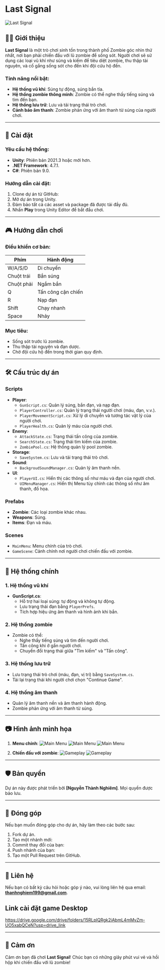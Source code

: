 # Last Signal

![Last Signal](Assets/ImageGame/Icon.jpg)

## 🧟‍♂️ Giới thiệu
**Last Signal** là một trò chơi sinh tồn trong thành phố Zombie góc nhìn thứ nhất, nơi bạn phải chiến đấu với lũ zombie để sống sót. Người chơi sẽ sử dụng các loại vũ khí như súng và kiếm để tiêu diệt zombie, thu thập tài nguyên, và cố gắng sống sót cho đến khi đội cứu hộ đến.

### Tính năng nổi bật:
- **Hệ thống vũ khí**: Súng tự động, súng bắn tỉa.
- **Hệ thống zombie thông minh**: Zombie có thể nghe thấy tiếng súng và tìm đến bạn.
- **Hệ thống lưu trữ**: Lưu và tải trạng thái trò chơi.
- **Cảnh báo âm thanh**: Zombie phản ứng với âm thanh từ súng của người chơi.


---

## 🚀 Cài đặt

### Yêu cầu hệ thống:
- **Unity**: Phiên bản 2021.3 hoặc mới hơn.
- **.NET Framework**: 4.7.1.
- **C#**: Phiên bản 9.0.

### Hướng dẫn cài đặt:
1. Clone dự án từ GitHub:
2. Mở dự án trong Unity.
3. Đảm bảo tất cả các asset và package đã được tải đầy đủ.
4. Nhấn **Play** trong Unity Editor để bắt đầu chơi.

---

## 🎮 Hướng dẫn chơi

### Điều khiển cơ bản:
| Phím | Hành động                  |
|------|----------------------------|
| W/A/S/D | Di chuyển                |
| Chuột trái | Bắn súng |
| Chuột phải | Ngắm bắn |
| Q | Tấn công cận chiến           |
| R | Nạp đạn                      |
| Shift | Chạy nhanh                |
| Space | Nhảy                     |


### Mục tiêu:
- Sống sót trước lũ zombie.
- Thu thập tài nguyên và đạn dược.
- Chờ đội cứu hộ đến trong thời gian quy định.

---

## 🛠️ Cấu trúc dự án

### **Scripts**
- **Player**:
  - `GunScript.cs`: Quản lý súng, bắn đạn, và nạp đạn.
  - `PlayerController.cs`: Quản lý trạng thái người chơi (máu, đạn, v.v.).
  - `PlayerMovementScript.cs`: Xử lý di chuyển và tương tác vật lý của người chơi.
  - `PlayerHealth.cs`: Quản lý máu của người chơi.
- **Enemy**:
  - `AttackState.cs`: Trạng thái tấn công của zombie.
  - `SearchState.cs`: Trạng thái tìm kiếm của zombie.
  - `ZombiePool.cs`: Hệ thống quản lý pool zombie.
- **Storage**:
  - `SaveSystem.cs`: Lưu và tải trạng thái trò chơi.
- **Sound**:
  - `BackgroudSoundManager.cs`: Quản lý âm thanh nền.
- **UI**:
  - `PlayerUI.cs`: Hiển thị các thông số như máu và đạn của người chơi.
  - `UIMenuManager.cs`: Hiển thị Menu tùy chỉnh các thông số như âm thanh, đồ họa.

### **Prefabs**
- **Zombie**: Các loại zombie khác nhau.
- **Weapons**: Súng.
- **Items**: Đạn và máu.

### **Scenes**
- `MainMenu`: Menu chính của trò chơi.
- `GameScene`: Cảnh chính nơi người chơi chiến đấu với zombie.

---

## 📖 Hệ thống chính

### 1. **Hệ thống vũ khí**
- **GunScript.cs**:
  - Hỗ trợ hai loại súng: tự động và không tự động.
  - Lưu trạng thái đạn bằng `PlayerPrefs`.
  - Tích hợp hiệu ứng âm thanh và hình ảnh khi bắn.

### 2. **Hệ thống zombie**
- Zombie có thể:
  - Nghe thấy tiếng súng và tìm đến người chơi.
  - Tấn công khi ở gần người chơi.
  - Chuyển đổi trạng thái giữa "Tìm kiếm" và "Tấn công".

### 3. **Hệ thống lưu trữ**
- Lưu trạng thái trò chơi (máu, đạn, vị trí) bằng `SaveSystem.cs`.
- Tải lại trạng thái khi người chơi chọn "Continue Game".

### 4. **Hệ thống âm thanh**
- Quản lý âm thanh nền và âm thanh hành động.
- Zombie phản ứng với âm thanh từ súng.

---

## 📷 Hình ảnh minh họa
<!-- Thêm ảnh chụp màn hình của game -->
1. **Menu chính**:
   ![Main Menu](Assets/ImageGame/Startgame_Play.png)
   ![Main Menu](Assets/ImageGame/Startgame_Extras.png)
   ![Main Menu](Assets/ImageGame/StartGame_Setting.png)

2. **Chiến đấu với zombie**:
   ![Gameplay](Assets/ImageGame/PlayGame_Start.png)
   ![Gameplay](Assets/ImageGame/PlayGame_Zombie.png)



---

## 🛡️ Bản quyền
Dự án này được phát triển bởi **[Nguyễn Thành Nghiêm]**. Mọi quyền được bảo lưu.

---

## 🤝 Đóng góp
Nếu bạn muốn đóng góp cho dự án, hãy làm theo các bước sau:
1. Fork dự án.
2. Tạo một nhánh mới:
3. Commit thay đổi của bạn:
4. Push nhánh của bạn:
5. Tạo một Pull Request trên GitHub.

---

## 📧 Liên hệ
Nếu bạn có bất kỳ câu hỏi hoặc góp ý nào, vui lòng liên hệ qua email: **thanhnghiem199@gmail.com**.

## Link cài đặt game Desktop
https://drive.google.com/drive/folders/15RLplQRgk2iAbmL4mMvZm-UO5xabQCeN?usp=drive_link

---

## 🌟 Cảm ơn
Cảm ơn bạn đã chơi **Last Signal**! Chúc bạn có những giây phút vui vẻ và hồi hộp khi chiến đấu với lũ zombie!
